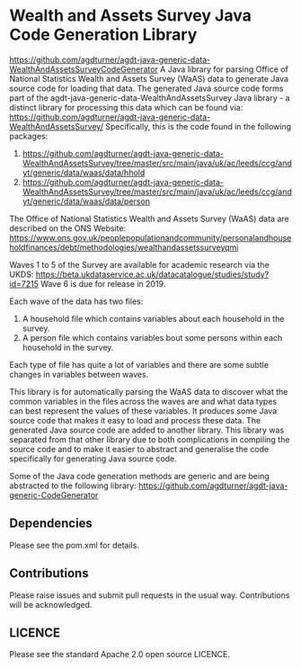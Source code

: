 # Wealth and Assets Survey Java Code Generation Library
https://github.com/agdturner/agdt-java-generic-data-WealthAndAssetsSurveyCodeGenerator
A Java library for parsing Office of National Statistics Wealth and Assets Survey (WaAS) data to generate Java source code for loading that data.
The generated Java source code forms part of the agdt-java-generic-data-WealthAndAssetsSurvey Java library - a distinct library for processing this data which can be found via:
https://github.com/agdturner/agdt-java-generic-data-WealthAndAssetsSurvey/
Specifically, this is the code found in the following packages:
1. https://github.com/agdturner/agdt-java-generic-data-WealthAndAssetsSurvey/tree/master/src/main/java/uk/ac/leeds/ccg/andyt/generic/data/waas/data/hhold
2. https://github.com/agdturner/agdt-java-generic-data-WealthAndAssetsSurvey/tree/master/src/main/java/uk/ac/leeds/ccg/andyt/generic/data/waas/data/person

The Office of National Statistics Wealth and Assets Survey (WaAS) data are described on the ONS Website:
https://www.ons.gov.uk/peoplepopulationandcommunity/personalandhouseholdfinances/debt/methodologies/wealthandassetssurveyqmi

Waves 1 to 5 of the Survey are available for academic research via the UKDS:
https://beta.ukdataservice.ac.uk/datacatalogue/studies/study?id=7215
Wave 6 is due for release in 2019.

Each wave of the data has two files:
1. A household file which contains variables about each household in the survey.
2. A person file which contains variables bout some persons within each household in the survey.

Each type of file has quite a lot of variables and there are some subtle changes in variables between waves.

This library is for automatically parsing the WaAS data to discover what the common variables in the files across the waves are and what data types can best represent the values of these variables. It produces some Java source code that makes it easy to load and process these data. The generated Java source code are added to another library. This library was separated from that other library due to both complications in compiling the source code and to make it easier to abstract and generalise the code specifically for generating Java source code.

Some of the Java code generation methods are generic and are being abstracted to the following library:
https://github.com/agdturner/agdt-java-generic-CodeGenerator

## Dependencies
Please see the pom.xml for details.

## Contributions
Please raise issues and submit pull requests in the usual way. Contributions will be acknowledged. 

## LICENCE
Please see the standard Apache 2.0 open source LICENCE.
